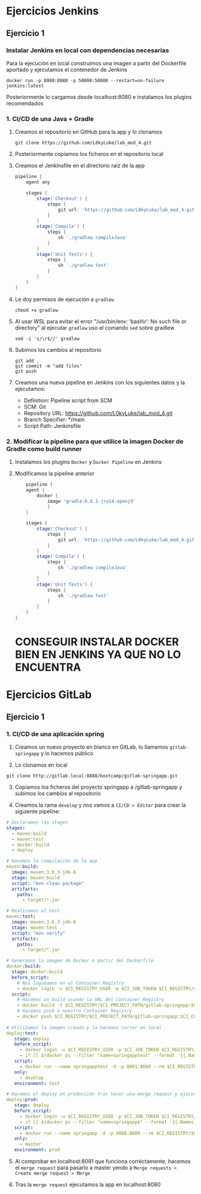 # Ejercicios Jenkins
## Ejercicio 1

### Instalar Jenkins en local con dependencias necesarias
Para la ejecución en local construimos una imagen a partir del Dockerfile aportado y ejecutamos el contenedor de Jenkins
```shell
docker run -p 8080:8080 -p 50000:50000 --restart=on-failure jenkins:latest
```
Posteriormente lo cargamos desde localhost:8080 e instalamos los plugins recomendados

### 1. CI/CD de una Java + Gradle

1. Creamos el repositorio en GitHub para la app y lo clonamos
   
    ```
    git clone https://github.com/L0kyLuke/lab_mod_4.git
    ```

2. Posteriormente copiamos los ficheros en el repositorio local

3. Creamos el Jenkinsfile en el directorio raíz de la app
    ```groovy
    pipeline {
        agent any

        stages {
            stage('Checkout') {
                steps {
                    git url: 'https://github.com/L0kyLuke/lab_mod_4.git', branch: 'main'
                }
            }
            stage('Compile') {
                steps {
                    sh './gradlew compileJava'
                }
            }
            stage('Unit Tests') {
                steps {
                    sh './gradlew test'
                }
            }
        }
    }
    ```
4. Le doy permisos de ejecución a `gradlew`
    ```shell
    chmod +x gradlew
    ```

5. Al usar WSL para evitar el error "/usr/bin/env: ‘bash\r’: No such file or directory" al ejecutar `gradlew` uso el comando `sed` sobre gradlew
    ```shell
    sed -i 's/\r$//' gradlew
    ```

6. Subimos los cambios al repositorio
    ```shell
    git add .
    git commit -m "add files"
    git push
    ```
7. Creamos una nueva pipeline en Jenkins con los siguientes datos y la ejecutamos:
   - Definition: Pipeline script from SCM
   - SCM: Git
   - Repository URL: https://github.com/L0kyLuke/lab_mod_4.git
   - Branch Specifier: */main
   - Script Path: Jenkinsfile
  
### 2. Modificar la pipeline para que utilice la imagen Docker de Gradle como build runner

1. Instalamos los plugins `Docker` y `Docker Pipeline` en Jenkins
   
2. Modificamos la pipeline anterior
    ```groovy
        pipeline {
        agent {
            docker {
                image 'gradle:6.6.1-jre14-openj9'
                }
        }

        stages {
            stage('Checkout') {
                steps {
                    git url: 'https://github.com/L0kyLuke/lab_mod_4.git', branch: 'main'
                }
            }
            stage('Compile') {
                steps {
                    sh './gradlew compileJava'
                }
            }
            stage('Unit Tests') {
                steps {
                    sh './gradlew test'
                }
            }
        }
    }
    ```
    # CONSEGUIR INSTALAR DOCKER BIEN EN JENKINS YA QUE NO LO ENCUENTRA


# Ejercicios GitLab
## Ejercicio 1    

### 1. CI/CD de una aplicación spring

1. Creamos un nuevo proyecto en blanco en GitLab, lo llamamos `gitlab-springapp` y lo hacemos público
   
2. Lo clonamos en local
```shell
git clone http://gitlab.local:8888/bootcamp/gitlab-springapp.git
```
3. Copiamos los ficheros del proyecto springapp a /gitlab-springapp y subimos los cambios al repositorio
   
4. Creamos la rama `develop` y nos vamos a `CI/CD > Editor` para crear la siguiente pipeline:
```yaml
# Declaramos las stages
stages:
  - maven:build
  - maven:test
  - docker:build
  - deploy

# Hacemos la compilación de la app
maven:build:
  image: maven:3.6.3-jdk-8
  stage: maven:build
  script: "mvn clean package"
  artifacts:
    paths:
      - target/*.jar

# Realizamos el test
maven:test: 
  image: maven:3.6.3-jdk-8
  stage: maven:test
  script: "mvn verify"
  artifacts:
    paths:
      - target/*.jar

# Generamos la imagen de Docker a partir del Dockerfile
docker:build: 
  stage: docker:build
  before_script:
    # Nos logueamos en el Container Registry
    - docker login -u $CI_REGISTRY_USER -p $CI_JOB_TOKEN $CI_REGISTRY/$CI_PROJECT_PATH 
  script:
    # Hacemos un build usando la URL del Container Registry
    - docker build -t $CI_REGISTRY/$CI_PROJECT_PATH/gitlab-springapp:$CI_COMMIT_SHA .
    # Hacemos push a nuestro Container Registry
    - docker push $CI_REGISTRY/$CI_PROJECT_PATH/gitlab-springapp:$CI_COMMIT_SHA 
   
# Utilizamos la imagen creada y la hacemos correr en local
deploy:test:
   stage: deploy
   before_script:
     - docker login -u $CI_REGISTRY_USER -p $CI_JOB_TOKEN $CI_REGISTRY/$CI_PROJECT_PATH # Nos logueamos en el Container Registry
     - if [[ $(docker ps --filter "name=springapptest" --format '{{.Names}}') == "springapptest" ]]; then  docker rm -f springapptest; else echo "No existe";  fi # Si el contenedor existe lo elimina
   script:
     - docker run --name springapptest -d -p 8081:8080 --rm $CI_REGISTRY/$CI_PROJECT_PATH/gitlab-springapp:$CI_COMMIT_SHA # Hacemos docker run de la imagen que hemos subido, desplegando una aplicación en local en el puerto 8081
   only:
     - develop
   environment: test

# Hacemos el deploy en producción tras hacer una merge request y ejecutarlo en master lo cual nos desplegará la app en local en el puerto 8080
deploy:prod:
   stage: deploy
   before_script:
     - docker login -u $CI_REGISTRY_USER -p $CI_JOB_TOKEN $CI_REGISTRY/$CI_PROJECT_PATH
     - if [[ $(docker ps --filter "name=springapp$" --format '{{.Names}}') == "springapp" ]]; then  docker rm -f springapp; else echo "No existe";  fi
   script:
     - docker run --name springapp -d -p 8080:8080 --rm $CI_REGISTRY/$CI_PROJECT_PATH/gitlab-springapp:$CI_COMMIT_SHA 
   only:
     - master
   environment: prod
```
5. Al comprobar en localhost:8081 que funciona corréctamente, hacemos el `merge request` para pasarlo a master yendo a `Merge requests > Create merge request > Merge`
   
6. Tras la `merge request` ejecutamos la app en localhost:8080
